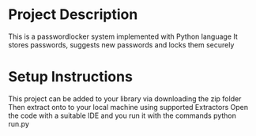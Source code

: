 # Project Description

This is a passwordlocker system implemented with Python language
It stores passwords, suggests new passwords and locks them securely

# Setup Instructions

This project can be added to your library via downloading the zip folder
Then extract onto to your local machine using supported Extractors
Open the code with a suitable IDE and you run it with the commands
python run.py


